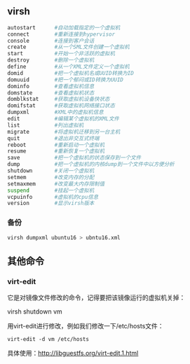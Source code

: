 





## virsh 

``` sh
autostart      #自动加载指定的一个虚拟机
connect        #重新连接到hypervisor
console        #连接到客户会话
create         #从一个SML文件创建一个虚拟机
start          #开始一个非活跃的虚拟机
destroy        #删除一个虚拟机
define         #从一个XML文件定义一个虚拟机
domid          #把一个虚拟机名或UUID转换为ID
domuuid        #把一个郁闷或ID转换为UUID
dominfo        #查看虚拟机信息
domstate       #查看虚拟机状态
domblkstat     #获取虚拟机设备快状态
domifstat      #获取虚拟机网络接口状态
dumpxml        #XML中的虚拟机信息
edit           #编辑某个虚拟机的XML文件
list           #列出虚拟机
migrate        #将虚拟机迁移到另一台主机
quit           #退出非交互式终端
reboot         #重新启动一个虚拟机
resume         #重新恢复一个虚拟机
save           #把一个虚拟机的状态保存到一个文件
dump           #把一个虚拟机的内核dump到一个文件中以方便分析
shutdown       #关闭一个虚拟机
setmem         #改变内存的分配
setmaxmem      #改变最大内存限制值
suspend        #挂起一个虚拟机
vcpuinfo       #虚拟机的cpu信息
version        #显示virsh版本
```



### 备份

```bash
virsh dumpxml ubuntu16 > ubntu16.xml
```



## 其他命令

### virt-edit

它是对镜像文件修改的命令，记得要把该镜像运行的虚拟机关掉：

virsh shutdown vm

用virt-edit进行修改，例如我们修改一下/etc/hosts文件：

`virt-edit -d vm /etc/hosts`

具体使用：http://libguestfs.org/virt-edit.1.html